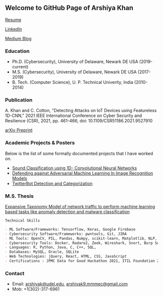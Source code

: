## Welcome to GitHub Page of Arshiya Khan

[Resume](https://github.com/CyberSecurIt/CyberSecurIt.github.io/blob/master/Arshiya_khan_resume_Sept28.pdf)

[LinkedIn](https://www.linkedin.com/in/arshiyak9)

[Medium Blog](https://arshiyak.medium.com/)

### Education
- Ph.D. (Cybersecurity), University of Delaware, Newark DE USA (2019-current)
- M.S. (Cybersecurity), University of Delaware, Newark DE USA (2017-2019)
- B. Tech. (Computer Science), U. P. Technical Univerity, India (2010-2014)


### Publication
A. Khan and C. Cotton, "Detecting Attacks on IoT Devices using Featureless 1D-CNN," 2021 IEEE International Conference on Cyber Security and Resilience (CSR), 2021, pp. 461-466, doi: 10.1109/CSR51186.2021.9527910<br/>

[arXiv Preprint](https://arxiv.org/abs/2109.03989)

### Academic Projects & Posters

Below is the list of some formally documented projects that I have worked on.
- [Sound Classification using 1D- Convolutional Neural Networks](https://github.com/CyberSecurIt/CyberSecurIt.github.io/tree/master/Posters/SoundClassification.pdf)
- [Defending against Adversarial Machine Learning In Image Recognition Models](https://github.com/CyberSecurIt/CyberSecurIt.github.io/blob/master/Posters/DefenseAgainstMLAttacks.pdf)
- [TwitterBot Detection and Categorization](https://github.com/CyberSecurIt/CyberSecurIt.github.io/tree/master/Projects/%23BotAttack.pdf) 

### M.S. Thesis
[Expansive Taxonomy Model of network traffic to perform machine learning based tasks like anomaly detection and malware classification](https://github.com/CyberSecurIt/CyberSecurIt.github.io/tree/master/Projects/A%20FEATURE%20TAXONOMY%20FOR%20NETWORK%20TRAFFIC.pdf)


```markdown
Technical Skills

- ML Software/Frameworks: Tensorflow, Keras, Google Firebase
- Cybersecurity Software/Frameworks: pwntools, Git, JIRA
- ML Tools: OpenCV, PIL, Pandas, Numpy, scikit-learn, Matplotlib, NLP, Google Colab, Jupyter Notebook
- Cybersecurity Tools: Docker, Radare2, Zeek, Wireshark, Snort, Burp Suite, Metasploit
- Languages: R, Python, Java, C, C++, SQL, 
- Databases: MySQL, Oracle, SQLite
- Web Technologies: jQuery, React, HTML, CSS, JavaScript
- Certifications : JPMC Data for Good Hackathon 2021, ITIL Foundation 2017
```


### Contact
- Email: arshiyak@udel.edu, arshiyak9.mmmec@gmail.com
- Mob: +1(302)-317-6961
